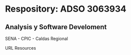 # Respository: ADSO 3063934
## Analysis y Software Develoment
SENA - CPIC - Caldas Regional

URL Resources

